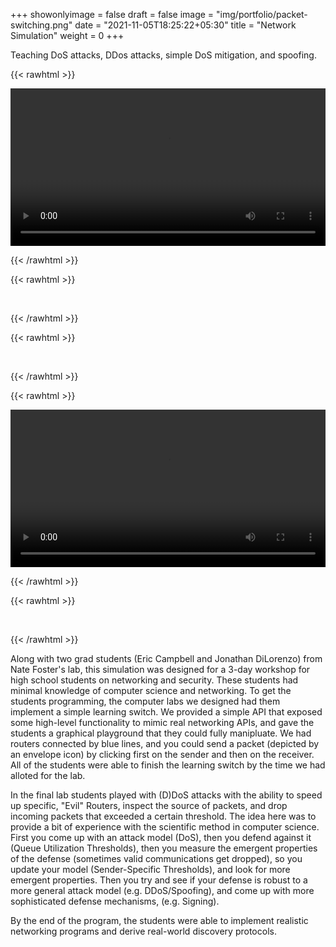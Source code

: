 +++
showonlyimage = false
draft = false
image = "img/portfolio/packet-switching.png"
date = "2021-11-05T18:25:22+05:30"
title = "Network Simulation"
weight = 0
+++

Teaching DoS attacks, DDos attacks, simple DoS mitigation, and spoofing.
<!--more-->


{{< rawhtml >}} 

<video controls width=100%>
    <source src="/videos/simulation1.mp4"
            type="video/mp4">
    Sorry, your browser doesn't support embedded videos.
</video>

{{< /rawhtml >}}

{{< rawhtml >}} 
<p> &nbsp; </p>
{{< /rawhtml >}}

[comment]: <> (Simulation of x attack above and x attack below.)

{{< rawhtml >}} 
<p> &nbsp; </p>
{{< /rawhtml >}}

{{< rawhtml >}} 

<video controls width=100%>
    <source src="/videos/simulation2.mp4"
            type="video/mp4">
    Sorry, your browser doesn't support embedded videos.
</video>

{{< /rawhtml >}}

{{< rawhtml >}} 
<p> &nbsp; </p>
{{< /rawhtml >}}

Along with two grad students (Eric Campbell and Jonathan DiLorenzo) from Nate Foster's lab, this simulation was designed for a 3-day workshop for high school students on networking and security. These students had minimal knowledge of computer science and networking. To get the students programming, the computer labs we designed had them implement a simple learning switch. We provided a simple API that exposed some high-level functionality to mimic real networking APIs, and gave the students a graphical playground that they could fully manipluate. We had routers connected by blue lines, and you could send a packet (depicted by an envelope icon) by clicking first on the sender and then on the receiver. All of the students were able to finish the learning switch by the time we had alloted for the lab. 

In the final lab students played with (D)DoS attacks with the ability to speed up specific, "Evil" Routers, inspect the source of packets, and drop incoming packets that exceeded a certain threshold. The idea here was to provide a bit of experience with the scientific method in computer science. First you come up with an attack model (DoS), then you defend against it (Queue Utilization Thresholds), then you measure the emergent properties of the defense (sometimes valid communications get dropped), so you update your model (Sender-Specific Thresholds), and look for more emergent properties. Then you try and see if your defense is robust to a more general attack model (e.g. DDoS/Spoofing), and come up with more sophisticated defense mechanisms, (e.g. Signing).

By the end of the program, the students were able to implement realistic networking programs and derive real-world discovery protocols.